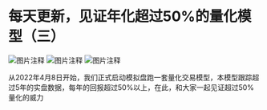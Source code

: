 # 每天更新，见证年化超过50%的量化模型（三）

![图片注释](http://storage-uqer.datayes.com/61ecc69c1f1583012635b428/6d4141c2-bf22-11ec-a76f-0242ac140002)
![图片注释](http://storage-uqer.datayes.com/61ecc69c1f1583012635b428/72c445f4-bf22-11ec-a76f-0242ac140002)
![图片注释](http://storage-uqer.datayes.com/61ecc69c1f1583012635b428/78ac574a-bf22-11ec-9ead-0242ac140002)

从2022年4月8日开始，我们正式启动模拟盘跑一套量化交易模型，本模型跟踪超过5年的实盘数据，每年的回报超过50%以上，在此，和大家一起见证超过50%量化的威力